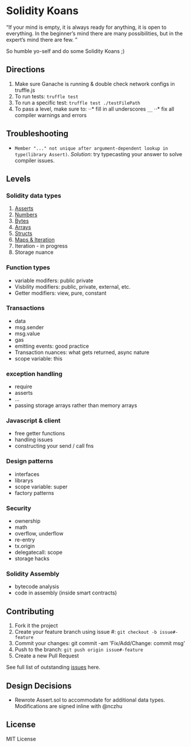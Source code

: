 # Solidity Koans

“If your mind is empty, it is always ready for anything, it is open to everything. In the beginner’s mind there are many possibilities, but in the expert’s mind there are few. ”

So humble yo-self and do some Solidity Koans ;)

## Directions

 1. Make sure Ganache is running & double check network configs in truffle.js
 2. To run tests: `truffle test`
 3. To run a specific test: `truffle test ./testFilePath`
 4. To pass a level, make sure to: 
 ⋅⋅* fill in all underscores `__`
 ⋅⋅* fix all compiler warnings and errors

## Troubleshooting
- `Member "..." not unique after argument-dependent lookup in type(library Assert)`. *Solution*: try typecasting your answer to solve compiler issues.

## Levels

### Solidity data types
1. [Asserts](./test/Test_Assert_1.sol)
2. [Numbers](./test/Test_Numbers_2.sol)
3. [Bytes](./test/Test_Numbers_2.sol)
4. [Arrays](./test/Test_Numbers_2.sol)
5. [Structs](./test/Test_Structs_5.sol)
6. [Maps & Iteration](./test/Test_Mappings_6.sol)
7. Iteration - in progress
8. Storage nuance

### Function types
- variable modifers: public private
- Visbility modifiers: public, private, external, etc.
- Getter modifiers: view, pure, constant

### Transactions
- data
- msg.sender
- msg.value
- gas
- emitting events: good practice
- Transaction nuances: what gets returned, async nature
- scope variable: this

### exception handling
- require
- asserts
- ...
- passing storage arrays rather than memory arrays

### Javascript & client
- free getter functions
- handling issues
- constructing your send / call fns

### Design patterns
- interfaces
- librarys
- scope variable: super
- factory patterns

### Security
- ownership
- math
- overflow, underflow
- re-entry
- tx.origin
- delegatecall: scope
- storage hacks

### Solidity Assembly
- bytecode analysis
- code in assembly (inside smart contracts)

## Contributing

 1. Fork it the project
 2. Create your feature branch using issue #: `git checkout -b issue#-feature`
 3. Commit your changes: git commit -am 'Fix/Add/Change: commit msg'
 4. Push to the branch: `git push origin issue#-feature`
 5. Create a new Pull Request

See full list of outstanding [issues](https://github.com/nczhu/soliditykoans/issues) here.

## Design Decisions
- Rewrote Assert.sol to accommodate for additional data types. Modifications are signed inline with @nczhu

## License
MIT License
